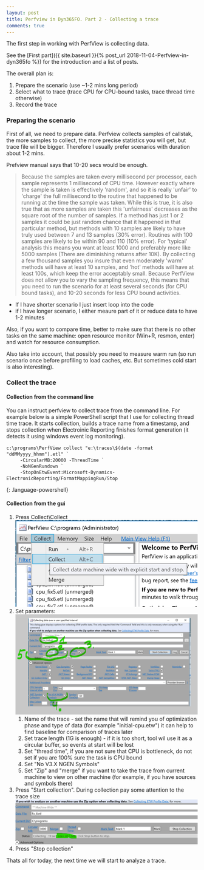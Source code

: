 ```yaml
---
layout: post
title: Perfview in Dyn365FO. Part 2 - Collecting a trace
comments: true
---
```

The first step in working with PerfView is collecting data.

See the [First part]({{ site.baseurl }}{% post_url 2018-11-04-Perfview-in-dyn365fo %}) for the introduction and a list of posts.

The overall plan is:
  1. Prepare the scenario (use ~1-2 mins long period)
  2. Select what to trace (trace CPU for CPU-bound tasks, trace thread time otherwise)
  3. Record the trace

### Preparing the scenario

First of all, we need to prepare data. Perfview collects samples of callstak, the more samples to collect, the more precise statistics you will get, but trace file will be bigger. Therefore I usually prefer scenarios with duration about 1-2 mins. 

Prefview manual says that  10-20 secs would be enough.

> Because the samples are taken every millisecond per processor, each sample represents 1 millisecond of CPU time.   However exactly where the sample is taken is effectively 'random', and so it is really 'unfair' to 'charge' the full millisecond to the routine that happened to be running at the time the sample was taken.   While this is true, it is also true that as more samples are taken this 'unfairness' decreases as the square root of the number of samples.   If a method has just 1 or 2 samples it could be just random chance that it happened in that particular method, but methods with 10 samples are likely to have truly used between 7 and 13 samples (30% error).  Routines with 100 samples are likely to be within 90 and 110 (10% error).    For 'typical' analysis this means you want at least 1000 and preferably more like 5000 samples (There are diminishing returns after 10K).   By collecting a few thousand samples you insure that even moderately 'warm' methods will have at least 10 samples, and 'hot' methods will have at least 100s, which keep the error acceptably small.   Because PerfView does not allow you to vary the sampling frequency, this means that you need to run the scenario for at least several seconds (for CPU bound tasks), and 10-20 seconds for less CPU bound activities.   


- If I have shorter scenario I just insert loop into the code
- if I have longer scenario, I either meaure part of it or reduce data to have 1-2 minutes  
  
Also, if you want to compare time, better to make sure that there is no other tasks on the same machine: open resource monitor (Win+R, resmon, enter) and watch for resource consumption. 

Also take into account, that possibly you need to measure warm run (so run scenario once before profiling to load caches, etc. But sometimes cold start is also interesting).

### Collect the trace

#### Collection from the command line

You can instruct perfview to collect trace from the command line. For example below is a simple PowerShell script that I use for collecting thread time trace. It starts collection, builds a trace name from a timestamp,
and stops collection when Electroinic Reporting finishes format generation (it detects it using windows event log monitoring).

~~~
c:\programs\PerfView collect "e:\traces\$(date -format "ddMMyyyy_hhmm").etl" `
     -CircularMB:20000 -ThreadTime `
     -NoNGenRundown `
     -StopOnEtwEvent:Microsoft-Dynamics-ElectronicReporting/FormatMappingRun/Stop
~~~
{: .language-powershell}

#### Collection from the gui

1. Press Collect\Collect
![Perfview opening collect dialog](/assets/perfview-collect-collect.png)
2. Set parameters:
![Settings in collect dialog](/assets/perfview-collect-settings.png)
   1. Name of the trace - set the name that will remind you of optimization phase and type of data (for example "initial-cpu.etw") it can help to find baseline for comparison of traces later
   2. Set trace length (1G is enough) - if it is too short, tool wil use it as a circular buffer, so events at start will be lost
   3. Set "thread time", if you are not sure that CPU is bottleneck, do not  set if you are 100% sure the task is CPU bound  
   4. Set "No V3.X NGEN Symbols" 
   5. Set "Zip" and "merge" if you want to take the trace from current machine to view on other machine (for example, if you have sources and symbols there)
3. Press "Start collection". During collection pay some attention to the trace size
![Current trace size](/assets/perfview-collect-collection.png) 
4. Press "Stop collection"

Thats all for today, the next time we will start to analyze a trace.